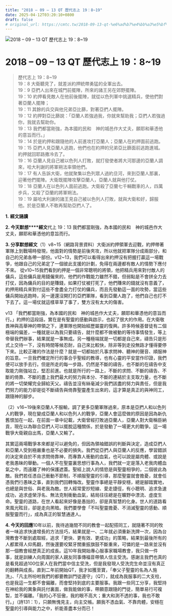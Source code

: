 ```yaml
---
title: "2018 – 09 – 13 QT 歷代志上 19：8~19"
date: 2025-04-12T03:20:10+0800
draft: false
# original_url: https://cmtc.tw/2018-09-13-qt-%e6%ad%b7%e4%bb%a3%e5%bf%97%e4%b8%8a-19%ef%bc%9a819
---
```


![2018 – 09 – 13 QT 歷代志上 19：8~19](/images/qt.jpg   "2018 – 09 – 13 QT 歷代志上 19：8~19")

# 2018 – 09 – 13 QT 歷代志上 19：8~19

> 歷代志上 19：8~19  
> 19：8 大衛聽見了，就差派約押統帶勇猛的全軍出去。  
> 19：9 亞捫人出來在城門前擺陣，所來的諸王另在郊野擺陣。  
> 19：10 約押看見敵人在他前後擺陣，就從以色列軍中挑選精兵，使他們對著亞蘭人擺陣；  
> 19：11 其餘的兵交與他兄弟亞比篩，對著亞捫人擺陣。  
> 19：12 約押對亞比篩說：「亞蘭人若強過我，你就來幫助我；亞捫人若強過你，我就去幫助你。  
> 19：13 我們都當剛強，為本國的民和　神的城邑作大丈夫，願耶和華憑他的意旨而行。」  
> 19：14 於是約押和跟隨他的人前進攻打亞蘭人；亞蘭人在約押面前逃跑。  
> 19：15 亞捫人見亞蘭人逃跑，他們也在約押的兄弟亞比篩面前逃跑進城。約押就回耶路撒冷去了。  
> 19：16 亞蘭人見自己被以色列人打敗，就打發使者將大河那邊的亞蘭人調來，哈大利謝的將軍朔法率領他們。  
> 19：17 有人告訴大衛，他就聚集以色列眾人過約旦河，來到亞蘭人那裏，迎著他們擺陣。大衛既擺陣攻擊亞蘭人，亞蘭人就與他打仗。  
> 19：18 亞蘭人在以色列人面前逃跑。大衛殺了亞蘭七千輛戰車的人，四萬步兵，又殺了亞蘭的將軍朔法。  
> 19：19 屬哈大利謝的諸王見自己被以色列人打敗，就與大衛和好，歸服他。於是亞蘭人不敢再幫助亞捫人了。

**1.** **經文誦讀**

**2. 今天默想****經文**代上 19：13 我們都當剛強，為本國的民和　神的城邑作大丈夫，願耶和華憑他的意旨而行。

**3. 分享默想經文**（1）v8~15（網路背景資料）大衛派約押領軍去迎戰，約押帶著軍隊上到戰場時發現，他面對的情勢是前後夾攻，所以他就把軍隊分成兩部分，和自己的兄弟各帶一部份。v12~13，我們可以看得出來約押沒有把握打贏這一場戰爭，他跟自己的兄弟定了一個彼此支援的計劃，免得在兩邊都有敵人的情勢下應付不來。 從v10~15我們看到約押是一個非常聰明的將領，他把精兵用來對付敵人的傭兵，這些傭兵是用錢僱來的，他們的作戰能力雖然不錯，但弱點是不會拼全力去打仗，因為傭兵的目的是賺錢，如果打仗被打死了，他們賺來的錢就沒有意義了，約押用精兵來對付這些不會盡全力打仗的傭兵，而且先發動這一面的攻勢，當這些傭兵開始逃跑時，另一邊還沒開打的亞捫軍隊，看到亞蘭人跑了，他們自己也打不下去了。這一場仗就這樣草草了事了，雙方沒有太大的傷害。

v13 「我們都當剛強，為本國的民和　神的城邑作大丈夫，願耶和華憑他的意旨而行。」約押的這段話，實在是有聖靈的感動與啟示，也起了很大的作用。在大衛敬畏神與高舉神的帶領之下，連軍隊也開始經歷屬靈的復興。許多時候基督徒有二個極端的偏差，一種就是以為我只要禱告，就什麼都不做被動的等待事情發生，等上帝替我們辦事，結果就是一事無成。另一種極端就是一切都是自己來，禱告只是形式上交待一下，沒有時間等候忍耐，自己來比較快，除非等到走投無路才懂得要停下來。比較正確的作法是什麼？就是一切都始於凡事求問神、聽神的聲音、順服神的旨意。一旦我們確定所行的事合乎聖經的教導，也有心靈的平安當作印證，我們便可以放手去行。但是所走的每一步路，仍然是不斷的禱告，也不斷的在禱告中支取能力剛強站立，堅忍前進。也就是所行的一路上，不斷的求問、不斷的禱告、不斷的倚靠、不斷的盡上我們最大的努力與本分、不斷的連結於主支取力量，也不斷的將一切榮耀完全歸給天父。禱告並沒有絲毫減少我們該盡的努力與責任，但是我們努力的能力卻是從不斷禱告與倚靠聖靈產生出來的，這才算是真正的與神同工，跟隨神的腳步。

（2）v16~19後來亞蘭人不服輸，調了更多亞蘭軍隊過來，原本是亞捫人和以色列人的戰爭，現在變成亞蘭人和以色列人的戰爭，亞蘭人會這麼做的原因是因為新仇舊恨加在一起，在前面一章中記載，大衛曾經打敗過亞蘭人，亞蘭人對大衛稱臣納貢，現在以為聯合亞捫人可以擺脫這種關係，於是發動了一場更大的戰爭。這一場戰爭大衛親自出馬，亞蘭人又輸了。

其實這兩場戰爭本來都是可以避免的，但因為領袖錯誤的判斷與決定，造成亞捫人和亞蘭人受到極嚴重也是不必要的損失。我們從亞捫人與亞蘭人的反應，學習錯誤的決定來自於不肯求問倚靠神，而專靠人衝動的血氣，也可以說是屬肉體、或說是老我愚昧的舉動。一個人不在聖靈裏思想行事為人，我們就一定是落入老我肉體血氣之中，而遠離了神的保護遮蓋。聖經上說人的情慾是與聖靈相爭的，二個彼此為敵。我們若任憑自己衝動不節制，不順服聖靈的引導，那麼聖靈就會擔憂，就會任憑我們行愚昧之事，直到我們回轉悔改。聖靈作事總是平靜安穩，總是腳踏實地，也總是與世俗、與老我為敵。世人經常愛抄短線、愛走捷徑，有小聰明、追求急速成功，追求虛榮浮名、無法克制衝動血氣，結局往往總是在曠野中漂流、虛度生命。聖靈的道路，在世人看起來好像是愚拙的，卻是真智慧的化身。世人的道路看來風光眩目，卻是走向黑暗。我們要學會「不叫聖靈擔憂、不消滅聖靈的感動、順服聖靈而行」，成為真正的智慧通達人。

**4. 今天的回應**10年以前，我待過幾間不同的教會一起配搭同工，就隨著不同的牧者一味追求快速增長的方法技巧，結果就是一、二年就必須重新洗牌一次，因為台灣教會不斷到處取經，追求「更快、更有效、更成功」的策略，結果到最後所有的人都累得人仰馬翻，然後還要咬緊牙關重振旗鼓不斷重來，可憐的是一路來並沒有那一個教會經歷真正的成長。這10年我開始專心服事家職場教會，我只做一件事，就是訓練人向周圍的家人親友同事傳福音帶領人信主受洗。感謝主我們也真的是看見超過100位家人在我們當中信主受洗，但是我發現人受洗完生命並沒有真正的翻轉與成長。直到二年前開始QT，我才如獲至寶，「奉父子聖靈的名為人施洗」、「凡主所吩咐我們的都要教訓門徒遵守」（QT），就成為我服事的二大支柱，也是我這一生都不會偏離，而會堅持到底的主要服事。我跟一些同工分享，我堅持在神給我的異象與託付裏面，做我能做的事，帶願意跟隨的門徒，簡單易行可複製，並不偏離。「我的心不狂傲，我的眼不高大；重大和測不透的事，我也不敢行。」（詩131：1），只願無愧見主，向主交帳。願我不憑血氣、不靠肉體，安穩在聖靈的引導與能力之中，祈能善盡本分而已！